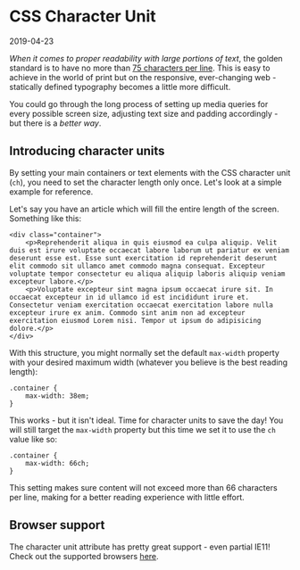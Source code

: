 # CSS Character Unit

2019-04-23

*When it comes to proper readability with large portions of text*, the golden standard is to have no more than [75 characters per line](http://webtypography.net/2.1.2). This is easy to achieve in the world of print but on the responsive, ever-changing web - statically defined typography becomes a little more difficult.

You could go through the long process of setting up media queries for every possible screen size, adjusting text size and padding accordingly - but there is a *better way*.

## Introducing character units

By setting your main containers or text elements with the CSS character unit (`ch`), you need to set the character length only once. Let's look at a simple example for reference.

Let's say you have an article which will fill the entire length of the screen. Something like this:


    <div class="container">
        <p>Reprehenderit aliqua in quis eiusmod ea culpa aliquip. Velit duis est irure voluptate occaecat labore laborum ut pariatur ex veniam deserunt esse est. Esse sunt exercitation id reprehenderit deserunt elit commodo sit ullamco amet commodo magna consequat. Excepteur voluptate tempor consectetur eu aliqua aliquip laboris aliquip veniam excepteur labore.</p>
        <p>Voluptate excepteur sint magna ipsum occaecat irure sit. In occaecat excepteur in id ullamco id est incididunt irure et. Consectetur veniam exercitation occaecat exercitation labore nulla excepteur irure ex anim. Commodo sint anim non ad excepteur exercitation eiusmod Lorem nisi. Tempor ut ipsum do adipisicing dolore.</p>
    </div>


With this structure, you might normally set the default `max-width` property with your desired maximum width (whatever you believe is the best reading length):


    .container {
        max-width: 38em;
    }


This works - but it isn't ideal. Time for character units to save the day! You will still target the `max-width` property but this time we set it to use the `ch` value like so:


    .container {
        max-width: 66ch;
    }


This setting makes sure content will not exceed more than 66 characters per line, making for a better reading experience with little effort.

## Browser support

The character unit attribute has pretty great support - even partial IE11! Check out the supported browsers [here](https://caniuse.com/#feat=ch-unit).

